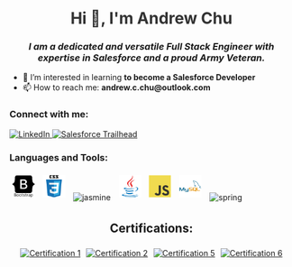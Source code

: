 <h1 style="text-align: center; color: #333;">Hi 👋, I'm Andrew Chu</h1>
<h3 style="text-align: center; font-style: italic;">I am a dedicated and versatile Full Stack Engineer with expertise in Salesforce and a proud Army Veteran.</h3>

<ul>
  <li>🌱 I’m interested in learning <strong>to become a Salesforce Developer</strong></li>
  <li>📫 How to reach me: <strong>andrew.c.chu@outlook.com</strong></li>
</ul>

<h3 style="text-align: left;">Connect with me:</h3>
<p style="text-align: left;">
  <a href="https://linkedin.com/in/https://www.linkedin.com/in/andrewchu50/" target="blank">
    <img src="https://raw.githubusercontent.com/rahuldkjain/github-profile-readme-generator/master/src/images/icons/Social/linked-in-alt.svg" alt="LinkedIn" height="30" width="40" />
  </a>
  <a href="https://trailblazer.me/id/andrewchu">
    <img src="https://www.nicepng.com/png/detail/67-671741_salesforce-trailhead-logo-trailhead-salesforce.png" alt="Salesforce Trailhead" height="30" width="40" />
  </a>
</p>

<h3 style="text-align: left;">Languages and Tools:</h3>
<p style="text-align: left;"> 
  <a href="https://getbootstrap.com" target="_blank" rel="noreferrer" style="text-decoration: none;"> 
    <img src="https://raw.githubusercontent.com/devicons/devicon/master/icons/bootstrap/bootstrap-plain-wordmark.svg" alt="bootstrap" width="40" height="40" style="margin: 5px;" /> 
  </a> 
  <a href="https://www.w3schools.com/css/" target="_blank" rel="noreferrer" style="text-decoration: none;"> 
    <img src="https://raw.githubusercontent.com/devicons/devicon/master/icons/css3/css3-original-wordmark.svg" alt="css3" width="40" height="40" style="margin: 5px;" /> 
  </a> 
  <a href="https://jasmine.github.io/" target="_blank" rel="noreferrer" style="text-decoration: none;"> 
    <img src="https://www.vectorlogo.zone/logos/jasmine/jasmine-icon.svg" alt="jasmine" width="40" height="40" style="margin: 5px;" /> 
  </a> 
  <a href="https://www.java.com" target="_blank" rel="noreferrer" style="text-decoration: none;"> 
    <img src="https://raw.githubusercontent.com/devicons/devicon/master/icons/java/java-original.svg" alt="java" width="40" height="40" style="margin: 5px;" /> 
  </a> 
  <a href="https://developer.mozilla.org/en-US/docs/Web/JavaScript" target="_blank" rel="noreferrer" style="text-decoration: none;"> 
    <img src="https://raw.githubusercontent.com/devicons/devicon/master/icons/javascript/javascript-original.svg" alt="javascript" width="40" height="40" style="margin: 5px;" /> 
  </a> 
  <a href="https://www.mysql.com/" target="_blank" rel="noreferrer" style="text-decoration: none;"> 
    <img src="https://raw.githubusercontent.com/devicons/devicon/master/icons/mysql/mysql-original-wordmark.svg" alt="mysql" width="40" height="40" style="margin: 5px;" /> 
  </a> 
  <a href="https://spring.io/" target="_blank" rel="noreferrer" style="text-decoration: none;"> 
    <img src="https://www.vectorlogo.zone/logos/springio/springio-icon.svg" alt="spring" width="40" height="40" style="margin: 5px;" /> 
  </a>
</p>

<h2 style="text-align: center;">Certifications:</h2>

<div style="display: flex; justify-content: center; align-items: center;">
  <a href="https://trailblazer.me/id/andrewchu">
    <img src="https://developer.salesforce.com/resources2/certification-site/images/Certifications-logo/Administrator.png" alt="Certification 1" height="50" width="50" style="margin: 5px;">
  </a>
  <a href="https://trailblazer.me/id/andrewchu">
    <img src="https://developer.salesforce.com/resources2/certification-site/images/Certifications-logo/Platform-App-Builder.png" alt="Certification 2" height="50" width="50" style="margin: 5px;">
  </a>

  <a href="https://www.credly.com/badges/83488228-4c9c-4833-9750-a7b2089e1509?source=linked_in_profile">
    <img src="https://images.credly.com/size/680x680/images/74790a75-8451-400a-8536-92d792c5184a/CompTIA_Security_2Bce.png" alt="Certification 5" height="40" width="40" style="margin: 5px;">
  </a>
  <a href="https://www.credly.com/badges/391d2463-0fd4-4fac-8aed-312ea19854bb/linked_in_profile">
    <img src="https://images.credly.com/size/680x680/images/e1fc05b2-959b-45a4-8d20-124b1df121fe/CompTIA_Network_2Bce.png" alt="Certification 6" height="40" width="40" style="margin: 5px;">
  </a>
</div>










